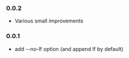 ### 0.0.2

* Various small improvements

### 0.0.1

* add --no-lf option (and append lf by default)
